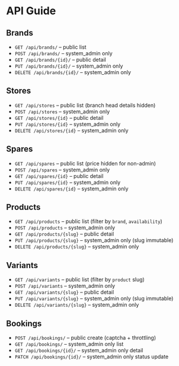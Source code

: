 # API Guide

## Brands
- `GET /api/brands/` – public list
- `POST /api/brands/` – system_admin only
- `GET /api/brands/{id}/` – public detail
- `PUT /api/brands/{id}/` – system_admin only
- `DELETE /api/brands/{id}/` – system_admin only

## Stores
- `GET /api/stores` – public list (branch head details hidden)
- `POST /api/stores` – system_admin only
- `GET /api/stores/{id}` – public detail
- `PUT /api/stores/{id}` – system_admin only
- `DELETE /api/stores/{id}` – system_admin only

## Spares
- `GET /api/spares` – public list (price hidden for non-admin)
- `POST /api/spares` – system_admin only
- `GET /api/spares/{id}` – public detail
- `PUT /api/spares/{id}` – system_admin only
- `DELETE /api/spares/{id}` – system_admin only

## Products
- `GET /api/products` – public list (filter by `brand`, `availability`)
- `POST /api/products` – system_admin only
- `GET /api/products/{slug}` – public detail
- `PUT /api/products/{slug}` – system_admin only (slug immutable)
- `DELETE /api/products/{slug}` – system_admin only

## Variants
- `GET /api/variants` – public list (filter by `product` slug)
- `POST /api/variants` – system_admin only
- `GET /api/variants/{slug}` – public detail
- `PUT /api/variants/{slug}` – system_admin only (slug immutable)
- `DELETE /api/variants/{slug}` – system_admin only


## Bookings
- `POST /api/bookings/` – public create (captcha + throttling)
- `GET /api/bookings/` – system_admin only list
- `GET /api/bookings/{id}/` – system_admin only detail
- `PATCH /api/bookings/{id}/` – system_admin only status update
